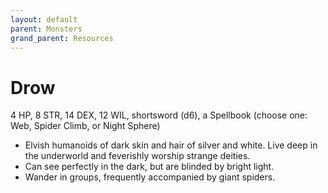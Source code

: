 ```yaml
---
layout: default
parent: Monsters
grand_parent: Resources
---
```


# Drow

4 HP, 8 STR, 14 DEX, 12 WIL, shortsword (d6), a Spellbook (choose one: Web, Spider Climb, or Night Sphere)

- Elvish humanoids of dark skin and hair of silver and white.   Live deep in the underworld and feverishly worship strange deities.
- Can see perfectly in the dark, but are blinded by bright light.
- Wander in groups, frequently accompanied by giant spiders.
